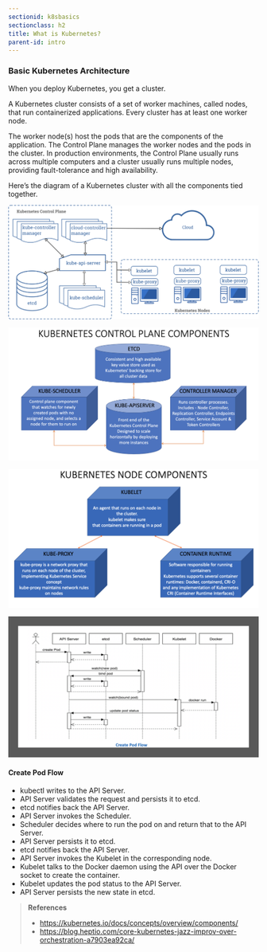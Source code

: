 ```yaml
---
sectionid: k8sbasics
sectionclass: h2
title: What is Kubernetes?
parent-id: intro
---
```


### Basic Kubernetes Architecture

When you deploy Kubernetes, you get a cluster.

A Kubernetes cluster consists of a set of worker machines, called nodes, that run containerized applications. Every cluster has at least one worker node.

The worker node(s) host the pods that are the components of the application. The Control Plane manages the worker nodes and the pods in the cluster. In production environments, the Control Plane usually runs across multiple computers and a cluster usually runs multiple nodes, providing fault-tolerance and high availability.

Here’s the diagram of a Kubernetes cluster with all the components tied together.

![Kubernetes Components diagram](media/components-of-kubernetes.png)


![Kubernetes Control Plane Components diagram](media/ControlPlane.png)


![Kubernetes Node Components diagram](media/WorkerNode.png)


![Kubernetes Pod Creation Flow](media/PodCreation.png)

#### Create Pod Flow

- kubectl writes to the API Server.
- API Server validates the request and persists it to etcd.
- etcd notifies back the API Server.
- API Server invokes the Scheduler.
- Scheduler decides where to run the pod on and return that to the API Server.
- API Server persists it to etcd.
- etcd notifies back the API Server.
- API Server invokes the Kubelet in the corresponding node.
- Kubelet talks to the Docker daemon using the API over the Docker socket to create the container.
- Kubelet updates the pod status to the API Server.
- API Server persists the new state in etcd.

> **References**
> * <https://kubernetes.io/docs/concepts/overview/components/>
> * <https://blog.heptio.com/core-kubernetes-jazz-improv-over-orchestration-a7903ea92ca/>
